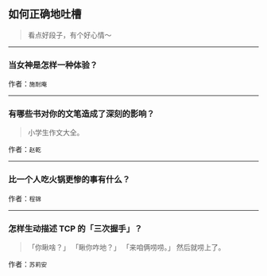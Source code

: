 ## 如何正确地吐槽

> 看点好段子，有个好心情～


 
---

### 当女神是怎样一种体验？

> 


作者：`施耐庵`

---

### 有哪些书对你的文笔造成了深刻的影响？

> 小学生作文大全。


作者：`赵乾`

---

### 比一个人吃火锅更惨的事有什么？

> 


作者：`程锦`

---

### 怎样生动描述 TCP 的「三次握手」？

> 「你瞅啥？」
> 「瞅你咋地？」
> 「来咱俩唠唠。」
> 然后就唠上了。


作者：`苏莉安`